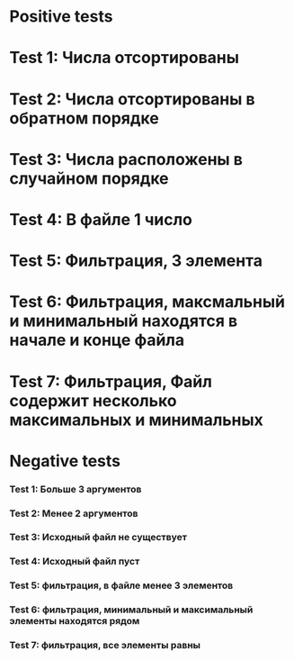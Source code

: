 # Positive tests

# Test 1: Числа отсортированы

# Test 2: Числа отсортированы в обратном порядке

# Test 3: Числа расположены в случайном порядке

# Test 4: В файле 1 число

# Test 5: Фильтрация, 3 элемента

# Test 6: Фильтрация, максмальный и минимальный находятся в начале и конце файла

# Test 7: Фильтрация, Файл содержит несколько максимальных и минимальных


# Negative tests

### Test 1: Больше 3 аргументов

### Test 2: Менее 2 аргументов

### Test 3: Исходный файл не существует

### Test 4: Исходный файл пуст

### Test 5: фильтрация, в файле менее 3 элементов

### Test 6: фильтрация, минимальный и максимальный элементы находятся рядом

### Test 7: фильтрация, все элементы равны
